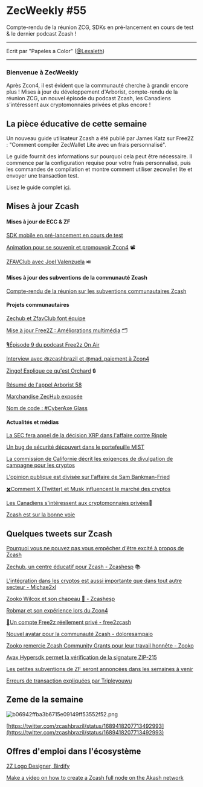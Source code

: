 # ZecWeekly #55

Compte-rendu de la réunion ZCG, SDKs en pré-lancement en cours de test & le dernier podcast Zcash !

---

Ecrit par "Papeles a Color" ([@Lexaleth](https://twitter.com/lexaleth))

---

### Bienvenue à ZecWeekly

Après Zcon4, il est évident que la communauté cherche à grandir encore plus ! Mises à jour du développement d'Arborist, compte-rendu de la réunion ZCG, un nouvel épisode du podcast Zcash, les Canadiens s'intéressent aux cryptomonnaies privées et plus encore !

## La pièce éducative de cette semaine

Un nouveau guide utilisateur Zcash a été publié par James Katz sur Free2Z : "Comment compiler ZecWallet Lite avec un frais personnalisé".

Le guide fournit des informations sur pourquoi cela peut être nécessaire. Il commence par la configuration requise pour votre frais personnalisé, puis les commandes de compilation et montre comment utiliser zecwallet lite et envoyer une transaction test.

Lisez le guide complet [ici](https://free2z.cash/James_Katz/zpage/compiling-zecwallet-lite-with-custom-fee).

## Mises à jour Zcash

#### Mises à jour de ECC & ZF

[SDK mobile en pré-lancement en cours de test](https://twitter.com/ElectricCoinCo/status/1689357751812509696)

[Animation pour se souvenir et promouvoir Zcon4](https://twitter.com/ZFAVClub/status/1689598382648578048) 📽️

[ZFAVClub avec Joel Valenzuela](https://twitter.com/TheDesertLynx/status/1689729249870069760) ⏯️

#### Mises à jour des subventions de la communauté Zcash

[Compte-rendu de la réunion sur les subventions communautaires Zcash](https://forum.zcashcommunity.com/t/zcash-community-grants-meeting-minutes-8-7-23/45313) 

#### Projets communautaires

[Zechub et ZfavClub font équipe](https://twitter.com/ZecHub/status/1690001353379135488)

[Mise à jour Free2Z : Améliorations multimédia](https://twitter.com/Edicksonjga/status/1688996155705659392) 🗂️

[🎙️Épisode 9 du podcast Free2z On Air](https://twitter.com/tecnopapapi/status/1688934258428043265) 

[Interview avec @zcashbrazil et @mad_paiement à Zcon4](https://twitter.com/PrivacyMap/status/1690130585232998400)

[Zingo! Explique ce qu'est Orchard](https://twitter.com/ZingoLabEsp/status/1689804164782497793) 🔒

[Résumé de l'appel Arborist 58](https://twitter.com/zksquirrel/status/1689796112914186241)

[Marchandise ZecHub exposée](https://free2z.cash/dismad/zpage/zechub-merch)

[Nom de code : #CyberAxe Glass](https://free2z.cash/cyberaxe/zpage/codename-cyberaxe-glass)

#### Actualités et médias

[La SEC fera appel de la décision XRP dans l'affaire contre Ripple](https://www.coindesk.com/policy/2023/08/09/sec-will-appeal-xrp-ruling-in-case-against-ripple-regulator-says/)

[Un bug de sécurité découvert dans le portefeuille MIST](https://cointelegraph.com/news/newly-discovered-bitcoin-wallet-loophole-let-hackers-steal-funds-slow-mist)

[La commission de Californie décrit les exigences de divulgation de campagne pour les cryptos](https://cointelegraph.com/news/california-outlines-political-crypto-disclosure-requirements)

[L'opinion publique est divisée sur l'affaire de Sam Bankman-Fried](https://decrypt.co/152259/crypto-twitter-reacts-sam-bankman-fried-bail-revoked-ftx)

[✖️Comment X (Twitter) et Musk influencent le marché des cryptos](https://www.cypherpunktimes.com/how-x-twitter-and-musk-influence-the-crypto-market/) 

[Les Canadiens s'intéressent aux cryptomonnaies privées](https://www.crypto-news-flash.com/canadians-unfazed-by-cbdc-millions-opt-for-privacy-coins-monero-dash-and-zcash-over-central-bank-digital-currency/)👛

[Zcash est sur la bonne voie](https://cointelegraph.com/innovation-circle/5-things-crypto-must-get-right-for-mainstream-adoption-to-happen)

## Quelques tweets sur Zcash

[Pourquoi vous ne pouvez pas vous empêcher d'être excité à propos de Zcash](https://twitter.com/ZforZcash/status/1689903350995664896)

[Zechub, un centre éducatif pour Zcash - Zcashesp](https://twitter.com/zcashesp/status/1690079675039567872) 📚

[L'intégration dans les cryptos est aussi importante que dans tout autre secteur - Michae2xl](https://twitter.com/michae2xl/status/1689667573908905984)

[Zooko Wilcox et son chapeau 🧙‍ - Zcashesp](https://twitter.com/zcashesp/status/1689275524642742272)

[Robmar et son expérience lors du Zcon4](https://twitter.com/robmarn/status/1689093946503258112)

[🔐Un compte Free2z réellement privé - free2zcash](https://twitter.com/free2zcash/status/1689515489251463168)

[Nouvel avatar pour la communauté Zcash - doloresampaio](https://twitter.com/doloresampaio/status/1689344122006507522)

[Zooko remercie Zcash Community Grants pour leur travail honnête - Zooko](https://twitter.com/zooko/status/1689723369233743872)

[Avax Hypersdk permet la vérification de la signature ZIP-215](https://twitter.com/_patrickogrady/status/1690124699072958468)

[Les petites subventions de ZF seront annoncées dans les semaines à venir](https://forum.zcashcommunity.com/t/zcash-minor-grants-program-by-zfnd/44075/44)

[Erreurs de transaction expliquées par Tripleyouwu](https://twitter.com/Tripleyouwu/status/1689991622233092096)

## Zeme de la semaine

![b06942ffba3b6715e09149ff53552f52.png](../_resources/b06942ffba3b6715e09149ff53552f52.png)

[https://twitter.com/zcashbrazil/status/1689418207713492993](https://twitter.com/zcashbrazil/status/1689418207713492993)

## Offres d'emploi dans l'écosystème

[2Z Logo Designer, Birdify](https://free2z.cash/birdify/zpage/hiring-need-2z-logo-with-transparency)

[Make a video on how to create a Zcash full node on the Akash network](https://app.dework.xyz/zechub-2424/zechub?taskId=543cab70-627d-4222-a712-9fb8768abe9c)

